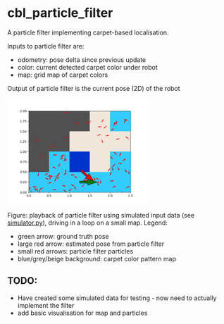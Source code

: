 # cbl_particle_filter

A particle filter implementing carpet-based localisation.

Inputs to particle filter are:
* odometry: pose delta since previous update
* color: current detected carpet color under robot
* map: grid map of carpet colors

Output of particle filter is the current pose (2D) of the robot

![simulation_playback](docs/source/_static/simulation_playback.gif)

Figure: playback of particle filter using simulated input data (see [simulator.py](./cbl_particle_filter/simulator.py)), driving in a loop on a small map. Legend:
* green arrow: ground truth pose
* large red arrow: estimated pose from particle filter
* small red arrows: particle filter particles
* blue/grey/beige background: carpet color pattern map

## TODO:
* Have created some simulated data for testing - now need to actually implement the filter
* add basic visualisation for map and particles

